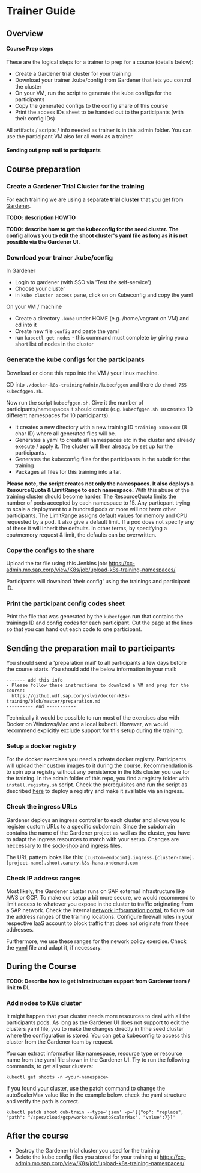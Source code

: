 # Trainer Guide

## Overview

#### Course Prep steps
These are the logical steps for a trainer to prep for a course (details below):
- Create a Gardener trial cluster for your training
- Download your trainer .kube/config from Gardener that lets you control the cluster
- On your VM, run the script to generate the kube configs for the participants
- Copy the generated configs to the config share of this course
- Print the access IDs sheet to be handed out to the participants (with their config IDs)

All artifacts / scripts / info needed as trainer is in this admin folder.
You can use the participant VM also for all work as a trainer.

#### Sending out prep mail to participants




## Course preparation

### Create a Gardener Trial Cluster for the training

For each training we are using a separate **trial cluster** that you get from [Gardener](https://github.wdf.sap.corp/pages/kubernetes/gardener/).

**TODO: description HOWTO**

**TODO: describe how to get the kubeconfig for the seed cluster. The config allows you to edit the shoot cluster's yaml file as long as it is not possible via the Gardener UI.**

### Download your trainer .kube/config

In Gardener
- Login to gardener (with SSO via 'Test the self-service')
- Choose your cluster
- in `kube cluster access` pane, click on on Kubeconfig and copy the yaml

On your VM / machine
- Create a directory `.kube` under HOME (e.g. /home/vagrant on VM) and cd into it
- Create new file `config` and paste the yaml
- run `kubectl get nodes` - this command must complete by giving you a short list of nodes in the cluster

### Generate the kube configs for the participants

Download or clone this repo into the VM / your linux machine.

CD into `./docker-k8s-training/admin/kubecfggen` and there do `chmod 755 kubecfggen.sh`.

Now run the script `kubecfggen.sh`. Give it the number of participants/namespaces it should create (e.g. `kubecfggen.sh 10` creates 10 different namespaces for 10 participants).
- It creates a new directory with a new training ID `training-xxxxxxxx` (8 char ID) where all generated files will be.
- Generates a yaml to create all namespaces etc in the cluster and already execute / apply it. The cluster will then already be set up for the participants.
- Generates the kubeconfig files for the participants in the subdir for the training
- Packages all files for this training into a tar.

**Please note, the script creates not only the namespaces. It also deploys a ResourceQuota & LimitRange to each namespace.**
With this abuse of the training cluster should become harder. The ResourceQuota limits the number of pods accepted by each namespace to 15. Any particpant trying to scale a deployment to a hundred pods or more will not harm other participants. The LimitRange assigns default values for memory and CPU requested by a pod. It also give a default limit. If a pod does not specify any of these it will inherit the defaults. In other terms, by specifying a cpu/memory request & limit, the defaults can be overwritten.

### Copy the configs to the share

Upload the tar file using this Jenkins job: https://cc-admin.mo.sap.corp/view/K8s/job/upload-k8s-training-namespaces/

Participants will download 'their config' using the trainings and participant ID.


### Print the participant config codes sheet

Print the file that was generated by the `kubecfggen` run that contains the trainings ID and config codes for each participant. Cut the page at the lines so that you can hand out each code to one participant.


## Sending the preparation mail to participants

You should send a 'preparation mail' to all participants a few days before the course starts. You should add the below information in your mail:

```
------- add this info
- Please follow these instructions to download a VM and prep for the course:
  https://github.wdf.sap.corp/slvi/docker-k8s-training/blob/master/preparation.md
---------- end -----------
```
Technically it would be possible to run most of the exercises also with Docker on Windows/Mac and a local kubectl. However, we would recommend explicitly exclude support for this setup during the training.

### Setup a docker registry
For the docker exercises you need a private docker registry. Participants will upload their custom images to it during the course. Recommendation is to spin up a registry without any persistence in the k8s cluster you use for the training.
In the admin folder of this repo, you find a registry folder with `install.registry.sh` script. Check the prerequisites and run the script as described [here](./registry/readme.md) to deploy a registry and make it available via an ingress.

### Check the ingress URLs
Gardener deploys an ingress controller to each cluster and allows you to register custom URLs to a specific subdomain. Since the subdomain contains the name of the Gardener project as well as the cluster, you have to adapt the ingress resources to match with your setup. Changes are neccessary to the [sock-shop](../kubernetes/solutions/sock-shop.yaml) and [ingress](../kubernetes/solutions/ingress.yaml) files.

The URL pattern looks like this: `[custom-endpoint].ingress.[cluster-name].[project-name].shoot.canary.k8s-hana.ondemand.com`

### Check IP address ranges
Most likely, the Gardener cluster runs on SAP external infrastructure like AWS or GCP. To make our setup a bit more secure, we would recommend to limit access to whatever you expose in the cluster to traffic originating from a SAP network.
Check the internal [network inforamation portal](https://nip.wdf.sap.corp/nip2/faces/networking/wan/PublicAddresses.xhtml), to figure out the address ranges of the training locations. Configure firewall rules in your respective IaaS account to block traffic that does not originate from these addresses.

Furthermore, we use these ranges for the nework policy exercise. Check the [yaml](../kubernetes/solutions/network_policy_ingress.yaml) file and adapt it, if necessary.

## During the Course

**TODO: Describe how to get infrastructure support from Gardener team / link to DL**

### Add nodes to K8s cluster
It might happen that your cluster needs more resources to deal with all the participants pods. As long as the Gardener UI does not support to edit the clusters yaml file, you to make the changes directly in thhe seed cluster where the configuration is stored. You can get a kubeconfig to access this cluster from the Gardener team by request.

You can extract information like namespace, resource type or resource name from the yaml file shown in the Gardener UI.
Try to run the following commands, to get all your clusters:

`kubectl get shoots -n <your-namespace>`

If you found your cluster, use the patch command to change the autoScalerMax value like in the example below. check the yaml structure and verify the path is correct.

`kubectl patch shoot dub-train --type='json' -p='[{"op": "replace", "path": "/spec/cloud/gcp/workers/0/autoScalerMax", "value":7}]'`

## After the course

- Destroy the Gardener trial cluster you used for the training
- Delete the kube config files you stored for your training at https://cc-admin.mo.sap.corp/view/K8s/job/upload-k8s-training-namespaces/
